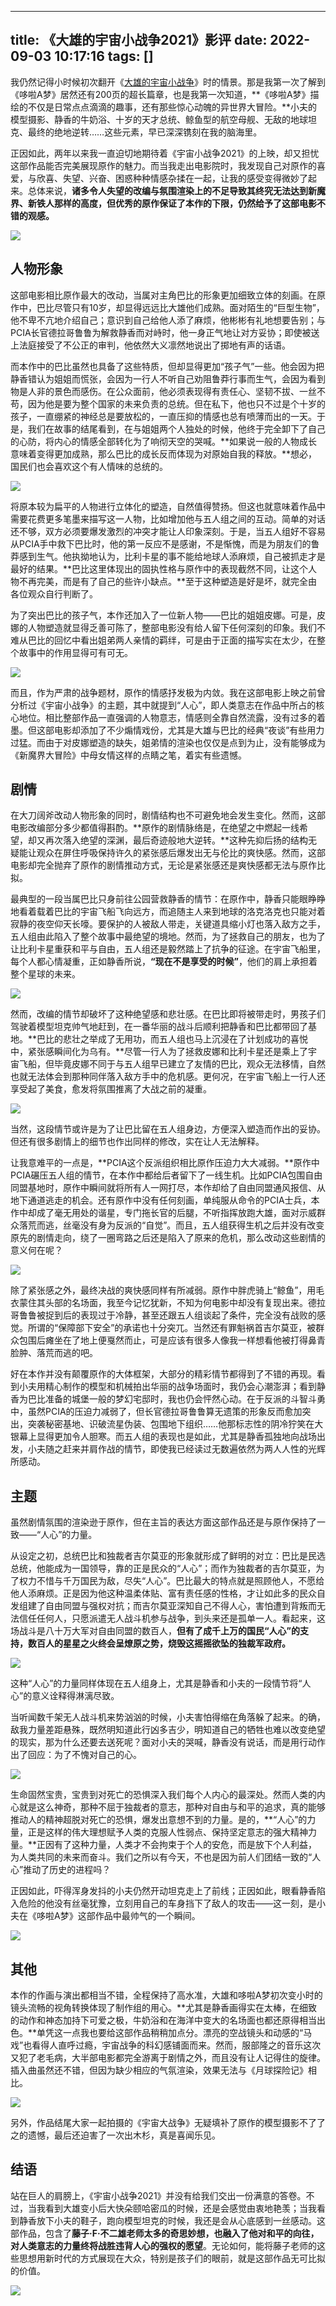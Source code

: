 
---
title: 《大雄的宇宙小战争2021》影评
date: 2022-09-03 10:17:16
tags: []
---


我仍然记得小时候初次翻开《[大雄的宇宙小战争](《大雄的宇宙小战争》：人心的力量.md)》时的情景。那是我第一次了解到《哆啦A梦》居然还有200页的超长篇章，也是我第一次知道，**《哆啦A梦》描绘的不仅是日常点点滴滴的趣事，还有那些惊心动魄的异世界大冒险。**小夫的模型摄影、静香的牛奶浴、十岁的天才总统、鲸鱼型的航空母舰、无敌的地球坦克、最终的绝地逆转……这些元素，早已深深镌刻在我的脑海里。

正因如此，两年以来我一直迫切地期待着《宇宙小战争2021》的上映，却又担忧这部作品能否完美展现原作的魅力。而当我走出电影院时，我发现自己对原作的喜爱，与欣喜、失望、兴奋、困惑种种情感杂揉在一起，让我的感受变得微妙了起来。总体来说，**诸多令人失望的改编与氛围渲染上的不足导致其终究无法达到新魔界、新铁人那样的高度，但优秀的原作保证了本作的下限，仍然给予了这部电影不错的观感。**

![](https://pic3.zhimg.com/80/v2-a117e474195043e371626933fa9c91a7_1440w.jpg?source=c8b7c179)

## 人物形象

这部电影相比原作最大的改动，当属对主角巴比的形象更加细致立体的刻画。在原作中，巴比尽管只有10岁，却显得远远比大雄他们成熟。面对陌生的“巨型生物”，他不卑不亢地介绍自己；意识到自己给他人添了麻烦，他彬彬有礼地想要告别；与PCIA长官德拉哥鲁鲁为解救静香而对峙时，他一身正气地让对方妥协；即使被送上法庭接受了不公正的审判，他依然大义凛然地说出了掷地有声的话语。

而本作中的巴比虽然也具备了这些特质，但却显得更加“孩子气”一些。他会因为把静香错认为姐姐而慌张，会因为一行人不听自己劝阻鲁莽行事而生气，会因为看到物是人非的景色而感伤。在公众面前，他必须表现得有责任心、坚韧不拔、一丝不苟，因为他是要为整个国家的未来负责的总统。但在私下，他也只不过是个十岁的孩子，一直绷紧的神经总是要放松的，一直压抑的情感也总有喷薄而出的一天。于是，我们在故事的结尾看到，在与姐姐两个人独处的时候，他终于完全卸下了自己的心防，将内心的情感全部转化为了响彻天空的哭喊。**如果说一般的人物成长意味着变得更加成熟，那么巴比的成长反而体现为对原始自我的释放。**想必，国民们也会喜欢这个有人情味的总统的。

![](https://picx.zhimg.com/80/v2-be3dad090cd5c7eeff8ed511004985c9_1440w.jpg?source=c8b7c179)

将原本较为扁平的人物进行立体化的塑造，自然值得赞扬。但这也就意味着作品中需要花费更多笔墨来描写这一人物，比如增加他与五人组之间的互动。简单的对话还不够，双方必须要爆发激烈的冲突才能让人印象深刻。于是，当五人组好不容易从PCIA手中救下巴比时，他的第一反应不是感谢，不是惭愧，而是为朋友们的鲁莽感到生气。他执拗地认为，比利卡星的事不能给地球人添麻烦，自己被抓走才是最好的结果。**巴比这里体现出的固执性格与原作中的表现截然不同，让这个人物不再完美，而是有了自己的些许小缺点。**至于这种塑造是好是坏，就完全由各位观众自行判断了。

为了突出巴比的孩子气，本作还加入了一位新人物——巴比的姐姐皮娜。可是，皮娜的人物塑造就显得乏善可陈了，整部电影没有给人留下任何深刻的印象。我们不难从巴比的回忆中看出姐弟两人亲情的羁绊，可是由于正面的描写实在太少，在整个故事中的作用显得可有可无。

![](https://pic1.zhimg.com/80/v2-efed5d91e00fc12f0a93d936c73606eb_1440w.jpg?source=c8b7c179)

而且，作为严肃的战争题材，原作的情感抒发极为内敛。我在这部电影上映之前曾分析过《宇宙小战争》的主题，其中就提到“人心”，即人类意志在作品中所占的核心地位。相比整部作品一直强调的人物意志，情感则全靠自然流露，没有过多的着墨。但这部电影却添加了不少煽情戏份，尤其是大雄与巴比的经典“夜谈”有些用力过猛。而由于对皮娜塑造的缺失，姐弟情的渲染也仅仅是点到为止，没有能够成为《新魔界大冒险》中母女情这样的点睛之笔，着实有些遗憾。

## 剧情

在大刀阔斧改动人物形象的同时，剧情结构也不可避免地会发生变化。然而，这部电影改编部分多少都值得斟酌。**原作的剧情脉络是，在绝望之中燃起一线希望，却又再次落入绝望的深渊，最后奇迹般地大逆转。**这种先抑后扬的结构无疑能让观众在屏住呼吸保持许久的紧张感后爆发出无与伦比的爽快感。然而，这部电影却完全抛弃了原作的剧情推动方式，无论是紧张感还是爽快感都无法与原作比拟。

最典型的一段当属巴比只身前往公园营救静香的情节：在原作中，静香只能眼睁睁地看着载着巴比的宇宙飞船飞向远方，而追随主人来到地球的洛克洛克也只能对着寂静的夜空仰天长嚎。要保护的人被敌人带走，关键道具缩小灯也落入敌方之手，五人组由此陷入了整个故事中最绝望的境地。然而，为了拯救自己的朋友，也为了让比利卡星重获和平与自由，五人组还是毅然踏上了抗争的征途。在宇宙飞船里，每个人都心情凝重，正如静香所说，**“现在不是享受的时候”**，他们的肩上承担着整个星球的未来。

![](https://pica.zhimg.com/80/v2-843ac26f005fcbe78b91a555777331f5_1440w.jpg?source=c8b7c179)

然而，改编的情节却破坏了这种绝望感和悲壮感。在巴比即将被带走时，男孩子们驾驶着模型坦克帅气地赶到，在一番华丽的战斗后顺利把静香和巴比都带回了基地。**巴比的悲壮之举成了无用功，而五人组也马上沉浸在了计划成功的喜悦中，紧张感瞬间化为乌有。**尽管一行人为了拯救皮娜和比利卡星还是乘上了宇宙飞船，但毕竟皮娜不同于与五人组早已建立了友情的巴比，观众无法移情，自然也就无法体会到那种同伴落入敌方手中的危机感。更何况，在宇宙飞船上一行人还享受起了美食，愈发将氛围推离了大战之前的凝重。

![](https://picx.zhimg.com/80/v2-e0e80e59785a8ee41fb2d017104a4cae_1440w.jpg?source=c8b7c179)

当然，这段情节或许是为了让巴比留在五人组身边，方便深入塑造而作出的妥协。但还有很多剧情上的细节也作出同样的修改，实在让人无法解释。

让我意难平的一点是，**PCIA这个反派组织相比原作压迫力大大减弱。**原作中PCIA碾压五人组的情节，在本作中都给后者留下了一线生机。比如PCIA包围自由同盟基地时，原作中瞬间就将所有人一网打尽，本作却给了自由同盟通风报信、从地下通道逃走的机会。还有原作中没有任何刻画，单纯服从命令的PCIA士兵，本作中却成了毫无用处的谐星，专门拖长官的后腿，不听指挥放跑大雄，面对示威群众落荒而逃，丝毫没有身为反派的“自觉”。而且，五人组获得生机之后并没有改变原先的剧情走向，绕了一圈弯路之后还是陷入了原来的危机，那么改动这些剧情的意义何在呢？

![](https://pica.zhimg.com/80/v2-3f1fbc876c6820168a9b8bc1f83da4c0_1440w.jpg?source=c8b7c179)

除了紧张感之外，最终决战的爽快感同样有所减弱。原作中胖虎骑上“鲸鱼”，用毛衣蒙住其头部的名场面，我至今记忆犹新，不知为何电影中却没有复现出来。德拉哥鲁鲁被捉到后的表现过于冷静，甚至还跟五人组谈起了条件，完全没有战败的感觉。所谓的“保障部下安全”的承诺也十分突兀。当然还有罪魁祸首吉尔莫亚，被群众包围后瘫坐在了地上便戛然而止，可是应该有很多人像我一样想看他被打得鼻青脸肿、落荒而逃的吧。

好在本作并没有颠覆原作的大体框架，大部分的精彩情节都得到了不错的再现。看到小夫用精心制作的模型和机械拍出华丽的战争场面时，我仍会心潮澎湃；看到静香为巴比准备的城堡一般的梦幻宅邸时，我也仍会怦然心动。在于反派的斗智斗勇中，虽然PCIA的压迫力减弱了，但长官德拉哥鲁鲁算无遗策的形象反而愈加突出，突袭秘密基地、识破流星伪装、包围地下组织……他那标志性的阴冷狞笑在大银幕上显得更加令人胆寒。而五人组的表现也是如此，尤其是静香孤独地向战场出发，小夫随之赶来并肩作战的情节，即使我已经读过无数遍依然为两人人性的光辉所感动。

## 主题

虽然剧情氛围的渲染逊于原作，但在主旨的表达方面这部作品还是与原作保持了一致——“人心”的力量。

从设定之初，总统巴比和独裁者吉尔莫亚的形象就形成了鲜明的对立：巴比是民选总统，他能成为一国领导，靠的正是民众的“人心”；而作为独裁者的吉尔莫亚，为了权力不惜与千万国民为敌，尽失“人心”。巴比最大的特点就是照顾他人，不愿给他人添麻烦。正是因为他这种温柔体贴、富有责任感的性格，才让如此多的民众自发组建了自由同盟与强权对抗；而吉尔莫亚深知自己不得人心，害怕遭到背叛而无法信任任何人，只愿派遣无人战斗机参与战争，到头来还是孤单一人。看起来，这场战斗是八十万大军对自由同盟的数百人，**但有了成千上万的国民“人心”的支持，数百人的星星之火终会呈燎原之势，烧毁这摇摇欲坠的独裁军政府。**

![](https://picx.zhimg.com/80/v2-4b74cdaa54b552ce45a04dded6663e7a_1440w.jpg?source=c8b7c179)

这种“人心”的力量同样体现在五人组身上，尤其是静香和小夫的一段情节将“人心”的意义诠释得淋漓尽致。

当听闻数千架无人战斗机来势汹汹的时候，小夫害怕得缩在角落躲了起来。的确，敌我力量差距悬殊，既然明知道此行凶多吉少，明知道自己的牺牲也难以改变绝望的现实，那为什么还要去送死呢？面对小夫的哭喊，静香没有说话，而是用行动作出了回应：为了不愧对自己的心。

![](https://pic3.zhimg.com/80/v2-819e0fd72bd8fb1d4b5154ec519e84e2_1440w.jpg?source=c8b7c179)

生命固然宝贵，宝贵到对死亡的恐惧深入我们每个人内心的最深处。然而人类的内心就是这么神奇，那种不屈于独裁者的意志，那种对自由与和平的追求，真的能够推动人的精神超脱对死亡的恐惧，爆发出意想不到的力量。是的，**“人心”的力量，正是这样的伟大理想赋予人类的克服人性弱点、保持坚定意志的强大精神力量。**正因有了这种力量，人类才不会拘束于个人的安危，而是放下个人利益，为人类共同的未来而奋斗。我们之所以有今天，不也是因为前人们团结一致的“人心”推动了历史的进程吗？

正因如此，吓得浑身发抖的小夫仍然开动坦克走上了前线；正因如此，眼看静香陷入危险的他没有丝毫犹豫，立刻用自己的车身挡下了敌人的攻击——这一刻，是小夫在《哆啦A梦》这部作品中最帅气的一个瞬间。

![](https://picx.zhimg.com/80/v2-4f31266046c4b9be4216f740fc17c42e_1440w.jpg?source=c8b7c179)

## 其他

本作的作画与演出都相当不错，全程保持了高水准，大雄和哆啦A梦初次变小时的镜头流畅的视角转换体现了制作组的用心。**尤其是静香画得实在太棒，在细致的动作和神态加持下可爱之极，牛奶浴和在海洋中变大的名场面也都还原得相当出色。**单凭这一点我也要给这部作品稍稍加点分。漂亮的空战镜头和动感的“马戏”也看得人直呼过瘾，宇宙战争的科幻感铺面而来。然而，服部隆之的音乐这次又犯了老毛病，大半部电影都完全游离于剧情之外，而且没有让人记得住的旋律。插入曲虽然还不错，但因为缺少相应的气氛渲染，效果无法与《月球探险记》相比。

![](https://picx.zhimg.com/80/v2-5763f41ab82734c2539b3f0a76f82e98_1440w.jpg?source=c8b7c179)

另外，作品结尾大家一起拍摄的《宇宙大战争》无疑填补了原作的模型摄影不了了之的遗憾，最后还迫害了一次出木杉，真是喜闻乐见。

## 结语

站在巨人的肩膀上，《宇宙小战争2021》并没有给我们交出一份满意的答卷。不过，当我看到大雄变小后大快朵颐哈密瓜的时候，还是会感觉由衷地艳羡；当我看到静香放下小夫的鞋子，跑向模型坦克的时候，我还是会从心底感到一丝感动。这部作品，包含了**藤子·F·不二雄老师太多的奇思妙想，也融入了他对和平的向往，对人类意志的力量终将战胜违背人心的强权的愿望**。无论如何，能将藤子老师的这些思想用新时代的方式展现在大众，特别是孩子们的眼前，就是这部作品无可比拟的价值。

![](https://pic4.zhimg.com/80/v2-f015f5a8e1e1a630f1d3bcd11a6e07a9_1440w.jpg?source=c8b7c179)